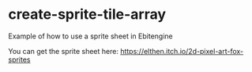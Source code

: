 # create-sprite-tile-array

Example of how to use a sprite sheet in Ebitengine

You can get the sprite sheet here: https://elthen.itch.io/2d-pixel-art-fox-sprites
